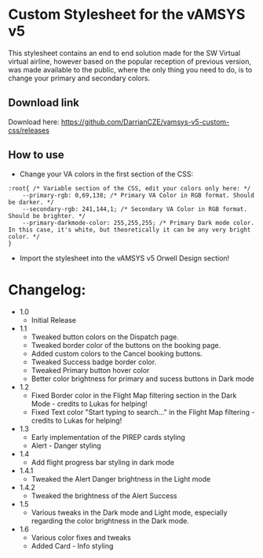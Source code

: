 # Custom Stylesheet for the vAMSYS v5
This stylesheet contains an end to end solution made for the SW Virtual virtual airline, however based on the popular reception of previous version, was made available to the public, where the only thing you need to do, is to change your primary and secondary colors.

## Download link
Download here: https://github.com/DarrianCZE/vamsys-v5-custom-css/releases

## How to use
- Change your VA colors in the first section of the CSS:

```
:root{ /* Variable section of the CSS, edit your colors only here: */
	--primary-rgb: 0,69,138; /* Primary VA Color in RGB format. Should be darker. */
	--secondary-rgb: 241,144,1; /* Secondary VA Color in RGB format. Should be brighter. */
	--primary-darkmode-color: 255,255,255; /* Primary Dark mode color. In this case, it's white, but theoretically it can be any very bright color. */
}
```
- Import the stylesheet into the vAMSYS v5 Orwell Design section!

# Changelog:
- 1.0
	- Initial Release
- 1.1
	- Tweaked button colors on the Dispatch page. 
	- Tweaked border color of the buttons on the booking page.
	- Added custom colors to the Cancel booking buttons. 
	- Tweaked Success badge border color.
	- Tweaked Primary button hover color
 	- Better color brightness for primary and sucess buttons in Dark mode
- 1.2
	- Fixed Border color in the Flight Map filtering section in the Dark Mode - credits to Lukas for helping!
	- Fixed Text color "Start typing to search..." in the Flight Map filtering - credits to Lukas for helping!
- 1.3
	- Early implementation of the PIREP cards styling
	- Alert - Danger styling
- 1.4
	- Add flight progress bar styling in dark mode
- 1.4.1
	- Tweaked the Alert Danger brightness in the Light mode
- 1.4.2
	- Tweaked the brightness of the Alert Success
- 1.5
	- Various tweaks in the Dark mode and Light mode, especially regarding the color brightness in the Dark mode.
- 1.6
	- Various color fixes and tweaks
	- Added Card - Info styling